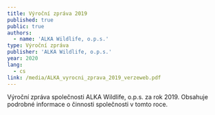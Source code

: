 ```yaml
---
title: Výroční zpráva 2019
published: true
public: true
authors:
  - name: 'ALKA Wildlife, o.p.s.'
type: Výroční zpráva
publisher: 'ALKA Wildlife, o.p.s.'
year: 2020
lang:
  - cs
link: /media/ALKA_vyrocni_zprava_2019_verzeweb.pdf
---
```

Výroční zpráva společnosti ALKA Wildlife, o.p.s. za rok 2019. Obsahuje podrobné informace o činnosti společnosti v tomto roce.
